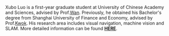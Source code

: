 Xubo Luo is a first-year graduate student at University of Chinese Academy and Sciences, advised by Prof.[Wan](https://people.ucas.ac.cn/~wanxue). Previously, he obtained his Bachelor's degree from Shanghai University of Finance and Economy, advised by Prof.[Kwok](https://itcs.sufe.edu.cn/LlChinese/46/d0/c10100a149200/page.htm). His research area includes visual navigation, machine vision and SLAM. More detailed information can be found [**HERE**](/images/cv.pdf).
